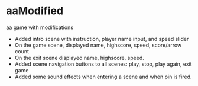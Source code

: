 # aaModified
 aa game with modifications
* Added intro scene with instruction, player name input, and speed slider
* On the game scene, displayed name, highscore, speed, score/arrow count
* On the exit scene displayed name, highscore, speed.
* Added scene navigation buttons to all scenes: play, stop, play again, exit game
* Added some sound effects when entering a scene and when pin is fired. 
